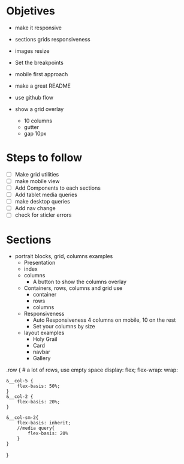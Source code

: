 # Objetives

* make it responsive
* sections grids responsiveness
* images resize
* Set the breakpoints
* mobile first approach
* make a great README
* use github flow

* show a grid overlay
    + 10 columns
    + gutter
    + gap 10px

# Steps to follow

- [ ] Make grid utilities
- [ ] make mobile view
- [ ] Add Components to each sections
- [ ] Add tablet media queries
- [ ] make desktop queries
- [ ] Add nav change
- [ ] check for sticler errors

# Sections

* portrait blocks, grid, columns examples
    + Presentation 
    + index
    + columns
        - A button to show the columns overlay
    + Containers, rows, columns and grid use
        - container
        - rows
        - columns
    + Responsiveness
        - Auto Responsiveness
            4 columns on mobile, 10 on the rest
        - Set your columns by size
    + layout examples
        - Holy Grail
        - Card
        - navbar
        - Gallery

.row { # a lot of rows, use empty space
    display: flex;
    flex-wrap: wrap:

    &__col-5 {
        flex-basis: 50%;
    }
    &__col-2 {
        flex-basis: 20%;
    }

    &__col-sm-2{
        flex-basis: inherit;
        //media query{
            flex-basis: 20%
        }
    }
}